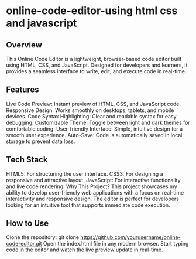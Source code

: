 # online-code-editor-using html css and javascript

## Overview
This Online Code Editor is a lightweight, browser-based code editor built using HTML, CSS, and JavaScript. Designed for developers and learners, it provides a seamless interface to write, edit, and execute code in real-time.

## Features
Live Code Preview: Instant preview of HTML, CSS, and JavaScript code.
Responsive Design: Works smoothly on desktops, tablets, and mobile devices.
Code Syntax Highlighting: Clear and readable syntax for easy debugging.
Customizable Theme: Toggle between light and dark themes for comfortable coding.
User-friendly Interface: Simple, intuitive design for a smooth user experience.
Auto-Save: Code is automatically saved in local storage to prevent data loss.

## Tech Stack
HTML5: For structuring the user interface.
CSS3: For designing a responsive and attractive layout.
JavaScript: For interactive functionality and live code rendering.
Why This Project?
This project showcases my ability to develop user-friendly web applications with a focus on real-time interactivity and responsive design. The editor is perfect for developers looking for an intuitive tool that supports immediate code execution.

## How to Use
Clone the repository:
git clone https://github.com/yourusername/online-code-editor.git
Open the index.html file in any modern browser.
Start typing code in the editor and watch the live preview update in real-time.

